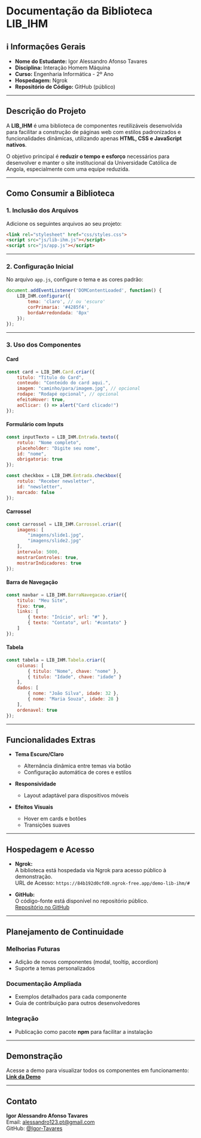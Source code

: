 #  Documentação da Biblioteca LIB_IHM

## ℹ Informações Gerais

- **Nome do Estudante:** Igor Alessandro Afonso Tavares  
- **Disciplina:** Interação Homem Máquina  
- **Curso:** Engenharia Informática - 2º Ano
- **Hospedagem:** Ngrok  
- **Repositório de Código:** GitHub (público)  

---

##  Descrição do Projeto

A **LIB_IHM** é uma biblioteca de componentes reutilizáveis desenvolvida para facilitar a construção de páginas web com estilos padronizados e funcionalidades dinâmicas, utilizando apenas **HTML, CSS e JavaScript nativos**.

O objetivo principal é **reduzir o tempo e esforço** necessários para desenvolver e manter o site institucional da Universidade Católica de Angola, especialmente com uma equipe reduzida.

---

##  Como Consumir a Biblioteca

### 1. Inclusão dos Arquivos

Adicione os seguintes arquivos ao seu projeto:

```html
<link rel="stylesheet" href="css/styles.css">
<script src="js/lib-ihm.js"></script>
<script src="js/app.js"></script>
```

---

### 2. Configuração Inicial

No arquivo `app.js`, configure o tema e as cores padrão:

```javascript
document.addEventListener('DOMContentLoaded', function() {
    LIB_IHM.configurar({
        tema: 'claro', // ou 'escuro'
        corPrimaria: '#4285f4',
        bordaArredondada: '8px'
    });
});
```

---

### 3. Uso dos Componentes

####  Card

```javascript
const card = LIB_IHM.Card.criar({
    titulo: "Título do Card",
    conteudo: "Conteúdo do card aqui.",
    imagem: "caminho/para/imagem.jpg", // opcional
    rodape: "Rodapé opcional", // opcional
    efeitoHover: true,
    aoClicar: () => alert("Card clicado!")
});
```

####  Formulário com Inputs

```javascript
const inputTexto = LIB_IHM.Entrada.texto({
    rotulo: "Nome completo",
    placeholder: "Digite seu nome",
    id: "nome",
    obrigatorio: true
});

const checkbox = LIB_IHM.Entrada.checkbox({
    rotulo: "Receber newsletter",
    id: "newsletter",
    marcado: false
});
```

####  Carrossel

```javascript
const carrossel = LIB_IHM.Carrossel.criar({
    imagens: [
        "imagens/slide1.jpg",
        "imagens/slide2.jpg"
    ],
    intervalo: 5000,
    mostrarControles: true,
    mostrarIndicadores: true
});
```

####  Barra de Navegação

```javascript
const navbar = LIB_IHM.BarraNavegacao.criar({
    titulo: "Meu Site",
    fixo: true,
    links: [
        { texto: "Início", url: "#" },
        { texto: "Contato", url: "#contato" }
    ]
});
```

####  Tabela

```javascript
const tabela = LIB_IHM.Tabela.criar({
    colunas: [
        { titulo: "Nome", chave: "nome" },
        { titulo: "Idade", chave: "idade" }
    ],
    dados: [
        { nome: "João Silva", idade: 32 },
        { nome: "Maria Souza", idade: 28 }
    ],
    ordenavel: true
});
```

---

##  Funcionalidades Extras

- **Tema Escuro/Claro**
  - Alternância dinâmica entre temas via botão
  - Configuração automática de cores e estilos

- **Responsividade**
  - Layout adaptável para dispositivos móveis

- **Efeitos Visuais**
  - Hover em cards e botões
  - Transições suaves

---

##  Hospedagem e Acesso

- **Ngrok:**  
  A biblioteca está hospedada via Ngrok para acesso público à demonstração.  
   URL de Acesso: `https://84b192d0cfd0.ngrok-free.app/demo-lib-ihm/#`

- **GitHub:**  
  O código-fonte está disponível no repositório público.  
   [Repositório no GitHub](https://github.com/Igor-Tavares-AO/LIB_IHM)

---

##  Planejamento de Continuidade

###  Melhorias Futuras
- Adição de novos componentes (modal, tooltip, accordion)
- Suporte a temas personalizados

###  Documentação Ampliada
- Exemplos detalhados para cada componente
- Guia de contribuição para outros desenvolvedores

###  Integração
- Publicação como pacote **npm** para facilitar a instalação

---

## Demonstração

Acesse a demo para visualizar todos os componentes em funcionamento:  
 [**Link da Demo**](https://84b192d0cfd0.ngrok-free.app/demo-lib-ihm/#)

---

##  Contato

**Igor Alessandro Afonso Tavares**  
 Email: alessandro123.pt@gmail.com  
 GitHub: [@Igor-Tavares](https://github.com/Igor-Tavares)

